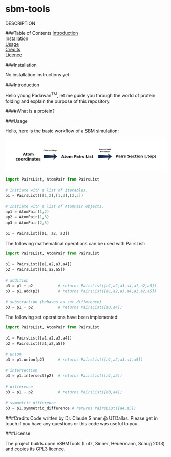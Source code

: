 # sbm-tools

DESCRIPTION

###Table of Contents
[Introduction](#introduction)  
[Installation](#installation)  
[Usage](#usage)  
[Credits](#credits)  
[Licence](#license)  


<a name="installation"></a>
###Installation

No installation instructions yet.

<a name="introduction"></a>
###Introduction

Hello young Padawan<sup>TM</sup>, let me guide you through the world of protein folding and explain the purpose of this repository.

####What is a protein?


<a name="usage"></a>
###Usage


Hello, here is the basic workflow of a SBM simulation:

![Atom coordinates -> contact Map -> Atom Pairs List -> Force Field Potential -> Pairs Section](workflow-simple.png?raw=true "workflow")

```python
import PairsList, AtomPair from PairsList

# Initiate with a list of iterables.
p1 = PairsList([[1,2],[1,3],[2,3])

# Initiate with a list of AtomPair objects.
ap1 = AtomPair(1,2)
ap2 = AtomPair(1,3)
ap3 = AtomPair(2,3)

p1 = PairsList([a1, a2, a3])

```

The following mathematical operations can be used with PairsList:

```python
import PairsList, AtomPair from PairsList

p1 = PairsList([a1,a2,a3,a4])
p2 = PairsList([a1,a2,a5])

# addition
p3 = p1 + p2           # returns PairsList([a1,a2,a3,a4,a1,a2,a5])
p3 = p1.add(p2)        # returns PairsList([a1,a2,a3,a4,a1,a2,a5])

# substraction (behaves as set difference)
p3 = p1 - p2           # returns PairsList([a3,a4])

```

The following set operations have been implemented:

```python
import PairsList, AtomPair from PairsList

p1 = PairsList([a1,a2,a3,a4])
p2 = PairsList([a1,a2,a5])

# union
p3 = p1.union(p2)      # returns PairsList([a1,a2,a3,a4,a5])

# intersection
p3 = p1.intersect(p2)  # returns PairsList([a1,a2])

# difference
p3 = p1 - p2           # returns PairsList([a3,a4])

# symmetric difference
p3 = p1.symmetric_difference # returns PairsList([a4,a5])

```


<a name="credits"></a>
###Credits
Code written by Dr. Claude Sinner @ UTDallas. Please get in touch if you have any questions or this code was useful to you.

<a name="license"></a>
###License

The project builds upon eSBMTools (Lutz, Sinner, Heuermann, Schug 2013) and copies its GPL3 licence.


